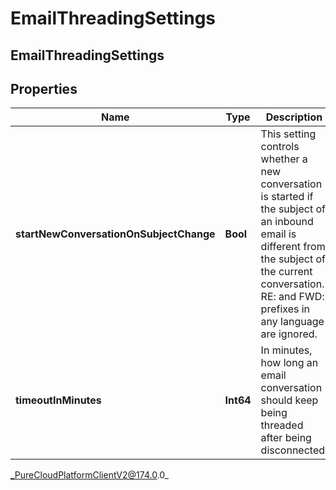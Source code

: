 # EmailThreadingSettings

## EmailThreadingSettings

## Properties

|Name | Type | Description | Notes|
|------------ | ------------- | ------------- | -------------|
| **startNewConversationOnSubjectChange** | **Bool** | This setting controls whether a new conversation is started if the subject of an inbound email is different from the subject of the current conversation. RE: and FWD: prefixes in any language are ignored. | [optional] |
| **timeoutInMinutes** | **Int64** | In minutes, how long an email conversation should keep being threaded after being disconnected. | [optional] |



_PureCloudPlatformClientV2@174.0.0_
